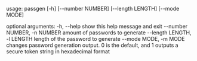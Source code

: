 usage: passgen [-h] [--number NUMBER] [--length LENGTH] [--mode MODE]

optional arguments:
  -h, --help            show this help message and exit
  --number NUMBER, -n NUMBER
                        amount of passwords to generate
  --length LENGTH, -l LENGTH
                        length of the password to generate
  --mode MODE, -m MODE  changes password generation output. 0 is the default,
                        and 1 outputs a secure token string in hexadecimal
                        format
